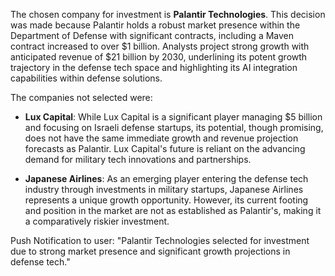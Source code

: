The chosen company for investment is **Palantir Technologies**. This decision was made because Palantir holds a robust market presence within the Department of Defense with significant contracts, including a Maven contract increased to over $1 billion. Analysts project strong growth with anticipated revenue of $21 billion by 2030, underlining its potent growth trajectory in the defense tech space and highlighting its AI integration capabilities within defense solutions.

The companies not selected were:

- **Lux Capital**: While Lux Capital is a significant player managing $5 billion and focusing on Israeli defense startups, its potential, though promising, does not have the same immediate growth and revenue projection forecasts as Palantir. Lux Capital's future is reliant on the advancing demand for military tech innovations and partnerships.

- **Japanese Airlines**: As an emerging player entering the defense tech industry through investments in military startups, Japanese Airlines represents a unique growth opportunity. However, its current footing and position in the market are not as established as Palantir's, making it a comparatively riskier investment.

Push Notification to user: "Palantir Technologies selected for investment due to strong market presence and significant growth projections in defense tech."